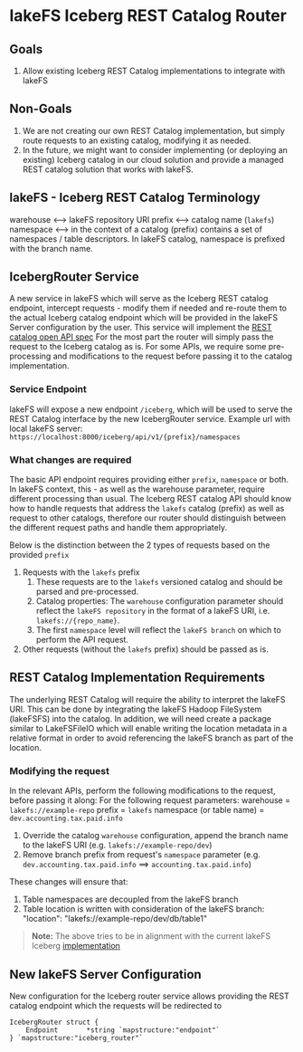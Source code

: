 # lakeFS Iceberg REST Catalog Router

## Goals

1. Allow existing Iceberg REST Catalog implementations to integrate with lakeFS

## Non-Goals

1. We are not creating our own REST Catalog implementation, but simply route requests to an existing catalog, modifying it as needed.
2. In the future, we might want to consider implementing (or deploying an existing) Iceberg catalog in our cloud solution and provide a managed REST catalog solution
    that works with lakeFS.

## lakeFS - Iceberg REST Catalog Terminology

warehouse <--> lakeFS repository URI
prefix <--> catalog name (`lakefs`)
namespace <--> in the context of a catalog (prefix) contains a set of namespaces / table descriptors. In lakeFS catalog, namespace is prefixed with the branch name.

## IcebergRouter Service

A new service in lakeFS which will serve as the Iceberg REST catalog endpoint, intercept requests - modify them if needed and re-route them to the
actual Iceberg catalog endpoint which will be provided in the lakeFS Server configuration by the user.
This service will implement the [REST catalog open API spec](https://github.com/apache/iceberg/blob/main/open-api/rest-catalog-open-api.yaml)
For the most part the router will simply pass the request to the Iceberg catalog as is. For some APIs, we require some pre-processing and modifications to the request
before passing it to the catalog implementation.

### Service Endpoint

lakeFS will expose a new endpoint `/iceberg`, which will be used to serve the REST Catalog interface by the new IcebergRouter service.
Example url with local lakeFS server: `https://localhost:8000/iceberg/api/v1/{prefix}/namespaces`


### What changes are required

The basic API endpoint requires providing either `prefix`, `namespace` or both. In lakeFS context, this - as well as the warehouse parameter, require different processing than usual.
The Iceberg REST catalog API should know how to handle requests that address the `lakefs` catalog (prefix) as well as request to other catalogs, therefore our router should distinguish 
between the different request paths and handle them appropriately.

Below is the distinction between the 2 types of requests based on the provided `prefix`

1. Requests with the `lakefs` prefix
   1. These requests are to the `lakefs` versioned catalog and should be parsed and pre-processed.
   2.  Catalog properties: The `warehouse` configuration parameter should reflect the `lakeFS repository` in the format of a lakeFS URI, i.e. `lakefs://{repo_name}`.
   3. The first `namespace` level will reflect the `lakeFS branch` on which to perform the API request.
2. Other requests (without the `lakefs` prefix) should be passed as is. 

## REST Catalog Implementation Requirements

The underlying REST Catalog will require the ability to interpret the lakeFS URI. This can be done by integrating the lakeFS Hadoop FileSystem (lakeFSFS) into the catalog.
In addition, we will need create a package similar to LakeFSFileIO which will enable writing the location metadata in a relative format in order to avoid referencing the lakeFS branch as
part of the location.

### Modifying the request

In the relevant APIs, perform the following modifications to the request, before passing it along:
For the following request parameters:
warehouse = `lakefs://example-repo`
prefix = `lakefs`
namespace (or table name) = `dev.accounting.tax.paid.info`

1. Override the catalog `warehouse` configuration, append the branch name to the lakeFS URI (e.g. `lakefs://example-repo/dev`)
2. Remove branch prefix from request's `namespace` parameter (e.g. `dev.accounting.tax.paid.info` ==> `accounting.tax.paid.info`)

These changes will ensure that:

1. Table namespaces are decoupled from the lakeFS branch
2. Table location is written with consideration of the lakeFS branch:  
"location": "lakefs://example-repo/dev/db/table1"

>**Note:** The above tries to be in alignment with the current lakeFS Iceberg [implementation](https://docs.lakefs.io/integrations/iceberg.html#using-iceberg-tables-with-lakefs)

## New lakeFS Server Configuration

New configuration for the Iceberg router service allows providing the REST catalog endpoint which the requests will be redirected to

```golang
IcebergRouter struct {
    Endpoint       *string `mapstructure:"endpoint"`
} `mapstructure:"iceberg_router"`

```